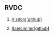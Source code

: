 ## RVDC

1. [Visitors](https://t-rain.github.io/rvdc/)[[github](https://github.com/T-rain/rvdc/tree/master/docs)]

2. [RateLimiter](https://rvdc.herokuapp.com)[[github](https://github.com/T-rain/rvdc/tree/master/RateLimiter)]
